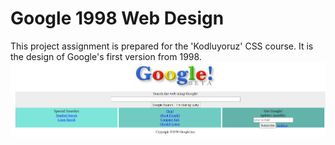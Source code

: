 # Google 1998 Web Design
This project assignment is prepared for the 'Kodluyoruz' CSS course. It is the design of Google's first version from 1998.
!["preview img"](preview.png)